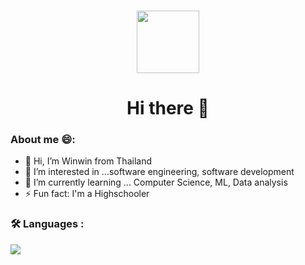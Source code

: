  ### 
 
 <div id="header" align="center">
  <img src="https://media1.giphy.com/media/2IudUHdI075HL02Pkk/giphy.gif" width="100"/>
 <h1>Hi there 👋</h1>
</div>

### About me 😄:

- 👋 Hi, I’m Winwin from Thailand
- 👀 I’m interested in ...software engineering, software development
- 🌱 I’m currently learning ... Computer Science, ML, Data analysis
- ⚡ Fun fact: I'm a Highschooler 

### :hammer_and_wrench: Languages :

<img src="https://github-readme-stats.vercel.app/api/top-langs?username=zluvsand&layout=compact&theme=dark"/>

